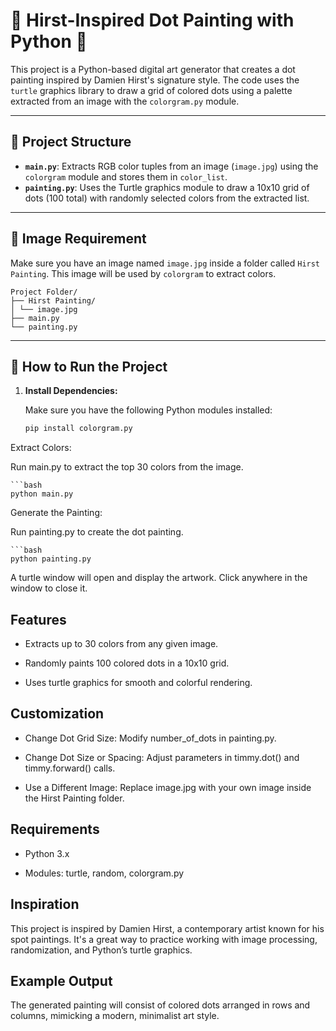# 🎨 Hirst-Inspired Dot Painting with Python 🐢

This project is a Python-based digital art generator that creates a dot painting inspired by Damien Hirst's signature style. The code uses the `turtle` graphics library to draw a grid of colored dots using a palette extracted from an image with the `colorgram.py` module.

---

## 📁 Project Structure

- **`main.py`**: Extracts RGB color tuples from an image (`image.jpg`) using the `colorgram` module and stores them in `color_list`.
- **`painting.py`**: Uses the Turtle graphics module to draw a 10x10 grid of dots (100 total) with randomly selected colors from the extracted list.

---

## 📸 Image Requirement

Make sure you have an image named `image.jpg` inside a folder called `Hirst Painting`. This image will be used by `colorgram` to extract colors.
```
Project Folder/
├── Hirst Painting/
│ └── image.jpg
├── main.py
└── painting.py
```
---

## 🧪 How to Run the Project

1. **Install Dependencies:**

   Make sure you have the following Python modules installed:
   
   ```bash
   pip install colorgram.py
   
Extract Colors:

Run main.py to extract the top 30 colors from the image.

    ```bash
    python main.py

Generate the Painting:

Run painting.py to create the dot painting.

    ```bash
    python painting.py
    
A turtle window will open and display the artwork. Click anywhere in the window to close it.

## Features
- Extracts up to 30 colors from any given image.

- Randomly paints 100 colored dots in a 10x10 grid.

- Uses turtle graphics for smooth and colorful rendering.

## Customization
- Change Dot Grid Size: Modify number_of_dots in painting.py.

- Change Dot Size or Spacing: Adjust parameters in timmy.dot() and timmy.forward() calls.

- Use a Different Image: Replace image.jpg with your own image inside the Hirst Painting folder.

## Requirements
- Python 3.x

- Modules: turtle, random, colorgram.py

## Inspiration
This project is inspired by Damien Hirst, a contemporary artist known for his spot paintings. It's a great way to practice working with image processing, randomization, and Python’s turtle graphics.

## Example Output
The generated painting will consist of colored dots arranged in rows and columns, mimicking a modern, minimalist art style.
